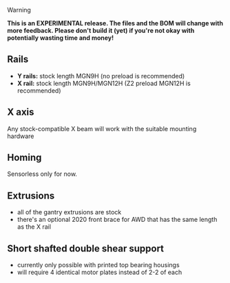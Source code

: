 > [!WARNING]
> **This is an EXPERIMENTAL release. The files and the BOM will change with more feedback. Please don't build it (yet) if you're not okay with potentially wasting time and money!**

## Rails

- **Y rails:** stock length MGN9H (no preload is recommended)
- **X rail:**  stock length MGN9H/MGN12H (Z2 preload MGN12H is recommended)

## X axis

Any stock-compatible X beam will work with the suitable mounting hardware

## Homing

Sensorless only for now.

## Extrusions

- all of the gantry extrusions are stock
- there's an optional 2020 front brace for AWD that has the same length as the X rail

## Short shafted double shear support
- currently only possible with printed top bearing housings
- will require 4 identical motor plates instead of 2-2 of each

